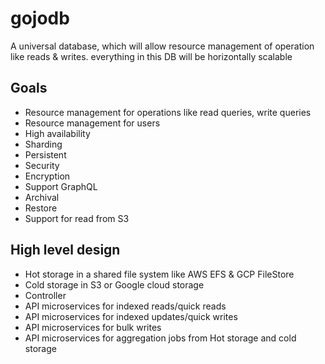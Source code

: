 # gojodb
A universal database, which will allow resource management of operation like reads &amp; writes. everything in this DB will be horizontally scalable

## Goals
- Resource management for operations like read queries, write queries
- Resource management for users
- High availability
- Sharding
- Persistent
- Security
- Encryption
- Support GraphQL
- Archival
- Restore
- Support for read from S3

## High level design
- Hot storage in a shared file system like AWS EFS & GCP FileStore
- Cold storage in S3 or Google cloud storage
- Controller
- API microservices for indexed reads/quick reads
- API microservices for indexed updates/quick writes
- API microservices for bulk writes
- API microservices for aggregation jobs from Hot storage and cold storage

